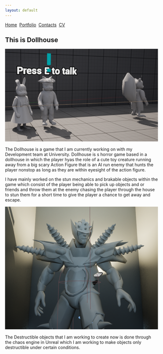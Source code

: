 ```yaml
---
layout: default
---
```


[Home](./)&nbsp;&nbsp;[Portfolio](./portfolio.html)&nbsp;&nbsp;[Contacts](./Contacts.html)&nbsp;&nbsp;[CV](./CV.html)

## This is Dollhouse

<img src="Images/Characters.PNG" alt="Cute Characters">

The Dollhouse is a game that I am currently working on with my Development team at University. Dollhouse is s horror game based in a dollhouse in which the player hyas the role of a cute toy creature running away from a big scary Action Figure that is an AI run enemy that hunts the player nonstop as long as they are within eyesight of the action figure.

I have mainly worked on the stun mechanics and brakable objects within the game which consist of the player being able to pick up objects and or friends and throw them at the enemy chasing the player through the house to stun them for a short time to give the player a chance to get away and escape.

<img src="Images/Action man.PNG" alt="Action Figure Enemy">

The Destructible objects that I am working to create now is done through the chaos engine in Unreal which I am working to make objects only destructible under certain conditions.




